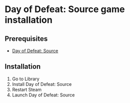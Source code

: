 # Day of Defeat: Source game installation

## Prerequisites

- [Day of Defeat: Source](https://store.steampowered.com/app/300/Day_of_Defeat_Source/)

## Installation

1. Go to Library
2. Install Day of Defeat: Source
3. Restart Steam
4. Launch Day of Defeat: Source
